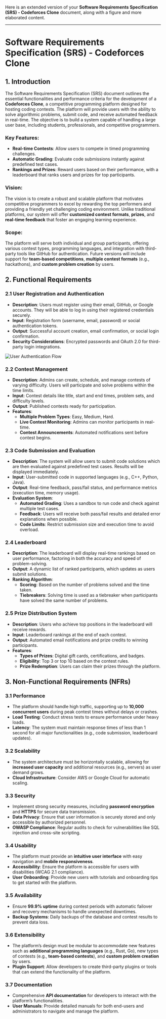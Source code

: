 Here is an extended version of your **Software Requirements Specification (SRS) - Codeforces Clone** document, along with a figure and more elaborated content.

---

# **Software Requirements Specification (SRS) - Codeforces Clone**

## **1. Introduction**
The Software Requirements Specification (SRS) document outlines the essential functionalities and performance criteria for the development of a **Codeforces Clone**, a competitive programming platform designed for hosting coding contests. The platform will provide users with the ability to solve algorithmic problems, submit code, and receive automated feedback in real-time. The objective is to build a system capable of handling a large user base, including students, professionals, and competitive programmers. 

### **Key Features:**
- **Real-time Contests**: Allow users to compete in timed programming challenges.
- **Automatic Grading**: Evaluate code submissions instantly against predefined test cases.
- **Rankings and Prizes**: Reward users based on their performance, with a leaderboard that ranks users and prizes for top participants.

### **Vision**:
The vision is to create a robust and scalable platform that motivates competitive programmers to excel by rewarding the top performers and providing a friendly yet challenging coding environment. Unlike traditional platforms, our system will offer **customized contest formats**, **prizes**, and **real-time feedback** that foster an engaging learning experience.

### **Scope**:
The platform will serve both individual and group participants, offering various contest types, programming languages, and integration with third-party tools like GitHub for authentication. Future versions will include support for **team-based competitions**, **multiple contest formats** (e.g., hackathons), and **custom problem creation** by users.

## **2. Functional Requirements**

### **2.1 User Registration and Authentication**
- **Description**: Users must register using their email, GitHub, or Google accounts. They will be able to log in using their registered credentials securely.
- **Input**: Registration form (username, email, password) or social authentication tokens.
- **Output**: Successful account creation, email confirmation, or social login confirmation.
- **Security Considerations**: Encrypted passwords and OAuth 2.0 for third-party login integrations.

![User Authentication Flow](https://example.com/user-auth-flow.png)

### **2.2 Contest Management**
- **Description**: Admins can create, schedule, and manage contests of varying difficulty. Users will participate and solve problems within the time limits.
- **Input**: Contest details like title, start and end times, problem sets, and difficulty levels.
- **Output**: Published contests ready for participation.
- **Features**:
  - **Multiple Problem Types**: Easy, Medium, Hard.
  - **Live Contest Monitoring**: Admins can monitor participants in real-time.
  - **Contest Announcements**: Automated notifications sent before contest begins.

### **2.3 Code Submission and Evaluation**
- **Description**: The system will allow users to submit code solutions which are then evaluated against predefined test cases. Results will be displayed immediately.
- **Input**: User-submitted code in supported languages (e.g., C++, Python, Java).
- **Output**: Real-time feedback, pass/fail status, and performance metrics (execution time, memory usage).
- **Evaluation System**:
  - **Automated Grading**: Uses a sandbox to run code and check against multiple test cases.
  - **Feedback**: Users will receive both pass/fail results and detailed error explanations when possible.
  - **Code Limits**: Restrict submission size and execution time to avoid overload.

### **2.4 Leaderboard**
- **Description**: The leaderboard will display real-time rankings based on user performance, factoring in both the accuracy and speed of problem-solving.
- **Output**: A dynamic list of ranked participants, which updates as users submit solutions.
- **Ranking Algorithm**:
  - **Scoring**: Based on the number of problems solved and the time taken.
  - **Tiebreakers**: Solving time is used as a tiebreaker when participants have solved the same number of problems.

### **2.5 Prize Distribution System**
- **Description**: Users who achieve top positions in the leaderboard will receive rewards.
- **Input**: Leaderboard rankings at the end of each contest.
- **Output**: Automated email notifications and prize credits to winning participants.
- **Features**:
  - **Types of Prizes**: Digital gift cards, certifications, and badges.
  - **Eligibility**: Top 3 or top 10 based on the contest rules.
  - **Prize Redemption**: Users can claim their prizes through the platform.

## **3. Non-Functional Requirements (NFRs)**

### **3.1 Performance**
- The platform should handle high traffic, supporting up to **10,000 concurrent users** during peak contest times without delays or crashes.
- **Load Testing**: Conduct stress tests to ensure performance under heavy loads.
- **Latency**: The system must maintain response times of less than 1 second for all major functionalities (e.g., code submission, leaderboard updates).

### **3.2 Scalability**
- The system architecture must be horizontally scalable, allowing for **increased user capacity** and additional resources (e.g., servers) as user demand grows.
- **Cloud Infrastructure**: Consider AWS or Google Cloud for automatic scaling.

### **3.3 Security**
- Implement strong security measures, including **password encryption** and **HTTPS** for secure data transmission.
- **Data Privacy**: Ensure that user information is securely stored and only accessible by authorized personnel.
- **OWASP Compliance**: Regular audits to check for vulnerabilities like SQL injection and cross-site scripting.

### **3.4 Usability**
- The platform must provide an **intuitive user interface** with easy navigation and **mobile responsiveness**.
- **Accessibility**: Ensure the platform is accessible for users with disabilities (WCAG 2.1 compliance).
- **User Onboarding**: Provide new users with tutorials and onboarding tips to get started with the platform.

### **3.5 Availability**
- Ensure **99.9% uptime** during contest periods with automatic failover and recovery mechanisms to handle unexpected downtimes.
- **Backup Systems**: Daily backups of the database and contest results to prevent data loss.

### **3.6 Extensibility**
- The platform’s design must be modular to accommodate new features such as **additional programming languages** (e.g., Rust, Go), new types of contests (e.g., **team-based contests**), and **custom problem creation** by users.
- **Plugin Support**: Allow developers to create third-party plugins or tools that can extend the functionality of the platform.

### **3.7 Documentation**
- Comprehensive **API documentation** for developers to interact with the platform’s functionalities.
- **User Manuals**: Provide detailed manuals for both end-users and administrators to navigate and manage the platform.


